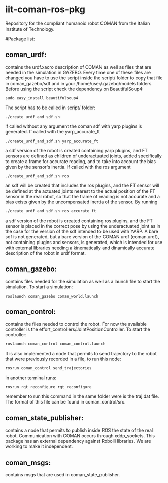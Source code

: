 iit-coman-ros-pkg
=================

Repository for the compliant humanoid robot COMAN from the Italian Institute of Technology.

#Package list:

coman_urdf: 
-----------
contains the urdf.xacro description of COMAN as well as files that are needed in the simulation in GAZEBO. 
Every time one of these files are changed you have to use the script inside the script/ folder to copy that file in 
coman_gazebo/sdf and in your /home/user/.gazebo/models folders. 
Before using the script check the dependency on BeautifulSoup4:
```
sudo easy_install beautifulsoup4
```
The script has to be called in script/ folder:
```
./create_urdf_and_sdf.sh
```
if called without any argument the coman sdf with yarp plugins is generated. 
If called with the yarp_accurate_ft
```
./create_urdf_and_sdf.sh yarp_accurate_ft
```
a sdf version of the robot is created containing yarp plugins, and FT sensors are defined as children of underactuated joints, added specifically to create a frame for accurate reading, and to take into account the bias given by the sensor's inertia. 
If called with the ros argument
```
./create_urdf_and_sdf.sh ros
```
an sdf will be created that includes the ros plugins, and the FT sensor will be defined at the actuated joints nearest to the actual position of the FT sensor in the real robot, so that the frame of reading is not accurate and a bias exists given by the uncompensated inertia of the sensor.
By running
```
./create_urdf_and_sdf.sh ros_accurate_ft
```
a sdf version of the robot is created containing ros plugins, and the FT sensor is placed in the correct pose by using the underactuated joint as in the case for the version of the sdf intended to be used with YARP. 
A bare sdf is not generated, but a bare version of the COMAN urdf (coman.urdf), not containing plugins and sensors, is generated, which is intended for use with external libraries needing a kinematically and dinamically accurate description of the robot in urdf format.

coman_gazebo:
-------------
contains files needed for the simulation as well as a launch file to start the simulation. 
To start a simulation:
```
roslaunch coman_gazebo coman_world.launch
```
coman_control:
--------------
contains the files needed to control the robot. For now the available controller is the effort_controllers/JointPositionController. 
To start the controller:
```
roslaunch coman_control coman_control.launch
```
It is also implemented a node that permits to send trajectory to the robot that were previously recorded in a file, 
to run this node:
```
rosrun coman_control send_trajectories
```
in another terminal runs:
```
rosrun rqt_reconfigure rqt_reconfigure
```
remember to run this command in the same folder were is the traj.dat file. The format of this file can be found in coman_control/src.

coman_state_publisher:
----------------------
contains a node that permits to publish inside ROS the state of the real robot. Communication with COMAN occurs 
through xddp_sockets. This package has an external dependency against Robolli libraries. 
We are working to make it independent. 

coman_msgs: 
-----------
contains msgs that are used in coman_state_publisher.
